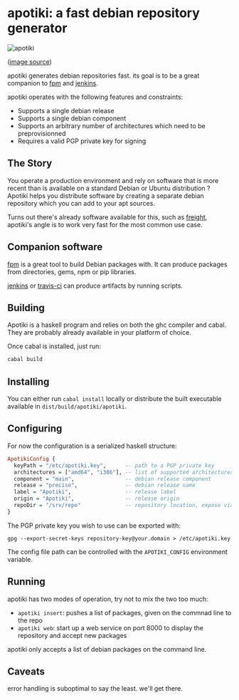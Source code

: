 apotiki: a fast debian repository generator
===========================================

![apotiki](http://i.imgur.com/3Jmupwb.jpg)

([image source](http://commons.wikimedia.org/wiki/File:A_view_of_the_map_repository_at_The_National_Archives.jpg))

apotiki generates debian repositories fast. its goal is
to be a great companion to [fpm](https://github.com/jordansissel/fpm) and
[jenkins](http://jenkins-ci.org).

apotiki operates with the following features and constraints:

* Supports a single debian release
* Supports a single debian component
* Supports an arbitrary number of architectures which need to be preprovisionned
* Requires a valid PGP private key for signing

## The Story

You operate a production environment and rely on software that is more recent than is
available on a standard Debian or Ubuntu distribution ? Apotiki helps you distribute
software by creating a separate debian repository which you can add to your apt sources.

Turns out there's already software available for this, such as [freight](https://github.com/rcrowley/freight),
apotiki's angle is to work very fast for the most common use case.

## Companion software

[fpm](https://github.com/jordansissel/fpm) is a great tool to build Debian packages with.
It can produce packages from directories, gems, npm or pip libraries.

[jenkins](http://jenkins-ci.org) or [travis-ci](http://travis-ci.com) can produce artifacts by running
scripts.

## Building

Apotiki is a haskell program and relies on both the ghc compiler and
cabal. They are probably already available in your platform of choice.

Once cabal is installed, just run:

```bash
cabal build
```

## Installing

You can either run `cabal install` locally or distribute the built
executable available in `dist/build/apotiki/apotiki`.

## Configuring

For now the configuration is a serialized haskell structure:

```haskell
ApotikiConfig {
  keyPath = "/etc/apotiki.key",      -- path to a PGP private key
  architectures = ["amd64", "i386"], -- list of supported architectures
  component = "main",                -- debian release component
  release = "precise",               -- debian release name
  label = "Apotiki",                 -- release label
  origin = "Apotiki",                -- release origin
  repoDir = "/srv/repo"              -- repository location, expose via http
}
```
The PGP private key you wish to use can be exported with:

```
gpg --export-secret-keys repository-key@your.domain > /etc/apotiki.key
```

The config file path can be controlled with the `APOTIKI_CONFIG` environment
variable.

## Running

apotiki has two modes of operation, try not to mix the two too much:

* `apotiki insert`: pushes a list of packages, given on the commnad line to the repo 
* `apotiki web`: start up a web service on port 8000 to display the repository and accept new packages

apotiki only accepts a list of debian packages on the command line.

## Caveats

error handling is suboptimal to say the least. we'll get there.
